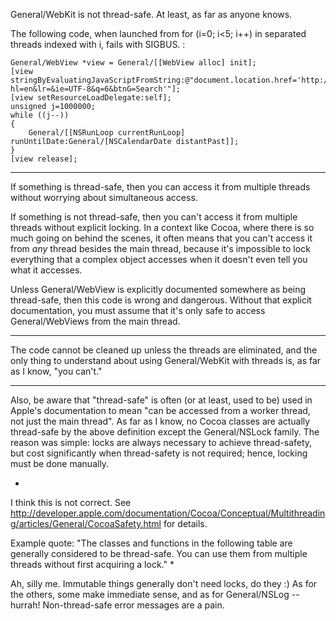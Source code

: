 General/WebKit is not thread-safe. At least, as far as anyone knows.

The following code, when launched from for (i=0; i<5; i++) in separated threads indexed with i, fails with SIGBUS.
:
    
	General/WebView *view = General/[[WebView alloc] init];
	[view stringByEvaluatingJavaScriptFromString:@"document.location.href='http://images.google.com/images?hl=en&lr=&ie=UTF-8&q=6&btnG=Search'"];
	[view setResourceLoadDelegate:self];
	unsigned j=1000000;
	while ((j--))
	{
		General/[[NSRunLoop currentRunLoop] runUntilDate:General/[NSCalendarDate distantPast]];
	}
	[view release];



----

If something is thread-safe, then you can access it from multiple threads without worrying about simultaneous access.

If something is not thread-safe, then you can't access it from multiple threads without explicit locking. In a context like Cocoa, where there is so much going on behind the scenes, it often means that you can't access it from *any* thread besides the main thread, because it's impossible to lock everything that a complex object accesses when it doesn't even tell you what it accesses.

Unless General/WebView is explicitly documented somewhere as being thread-safe, then this code is wrong and dangerous. Without that explicit documentation, you must assume that it's only safe to access General/WebView<nowiki/>s from the main thread.

----

The code cannot be cleaned up unless the threads are eliminated, and the only thing to understand about using General/WebKit with threads is, as far as I know, "you can't."

----

Also, be aware that "thread-safe" is often (or at least, used to be) used in Apple's documentation to mean "can be accessed from a worker thread, not just the main thread". As far as I know, no Cocoa classes are actually thread-safe by the above definition except the General/NSLock family. The reason was simple: locks are always necessary to achieve thread-safety, but cost significantly when thread-safety is not required; hence, locking must be done manually.

*
I think this is not correct.  See http://developer.apple.com/documentation/Cocoa/Conceptual/Multithreading/articles/General/CocoaSafety.html for details.

Example quote: "The classes and functions in the following table are generally considered to be thread-safe. You can use them from multiple threads without first acquiring a lock."
*

Ah, silly me. Immutable things generally don't need locks, do they :) As for the others, some make immediate sense, and as for General/NSLog -- hurrah! Non-thread-safe error messages are a pain.